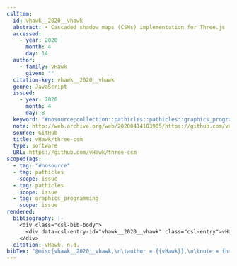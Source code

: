 ```yaml
---
cslItem:
  id: vhawk__2020__vhawk
  abstract: ☀️ Cascaded shadow maps (CSMs) implementation for Three.js
  accessed:
    - year: 2020
      month: 4
      day: 14
  author:
    - family: vHawk
      given: ""
  citation-key: vhawk__2020__vhawk
  genre: JavaScript
  issued:
    - year: 2020
      month: 4
      day: 8
  keyword: "#nosource;collection::pathicles::pathicles::graphics_programming"
  note: http://web.archive.org/web/20200414103905/https://github.com/vHawk/three-csm
  source: GitHub
  title: vHawk/three-csm
  type: software
  URL: https://github.com/vHawk/three-csm
scopedTags:
  - tag: "#nosource"
  - tag: pathicles
    scope: issue
  - tag: pathicles
    scope: issue
  - tag: graphics_programming
    scope: issue
rendered:
  bibliography: |-
    <div class="csl-bib-body">
      <div data-csl-entry-id="vhawk__2020__vhawk" class="csl-entry">vHawk. n.d.. <i>vHawk/three-csm</i> [JavaScript]. https://github.com/vHawk/three-csm</div>
    </div>
  citation: vHawk, n.d.
bibTex: "@misc{vhawk__2020__vhawk,\n\tauthor = {{vHawk}},\n\tnote = {http://web.archive.org/web/20200414103905/https://github.com/vHawk/three-csm},\n\ttitle = {vHawk/three-csm},\n\ttype = {JavaScript},\n\thowpublished = {https://github.com/vHawk/three-csm},\n}\n\n"
---
```

